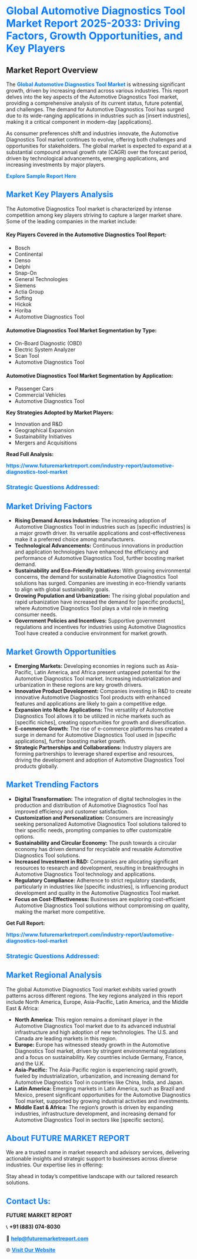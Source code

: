 <h1 style="color: #007BFF;">Global Automotive Diagnostics Tool Market Report 2025-2033: Driving Factors, Growth Opportunities, and Key Players</h1>

<section id="overview">
<h2>Market Report Overview</h2>
<p>The <a href="https://www.futuremarketreport.com/industry-report/automotive-diagnostics-tool-market" style="color: #007BFF; text-decoration: none;"><strong>Global Automotive Diagnostics Tool Market</strong></a> is witnessing significant growth, driven by increasing demand across various industries. This report delves into the key aspects of the Automotive Diagnostics Tool market, providing a comprehensive analysis of its current status, future potential, and challenges. The demand for Automotive Diagnostics Tool has surged due to its wide-ranging applications in industries such as [insert industries], making it a critical component in modern-day [applications].</p>
<p>As consumer preferences shift and industries innovate, the Automotive Diagnostics Tool market continues to evolve, offering both challenges and opportunities for stakeholders. The global market is expected to expand at a substantial compound annual growth rate (CAGR) over the forecast period, driven by technological advancements, emerging applications, and increasing investments by major players.</p>
</section>

<section id="overview">
<p><a href="https://www.futuremarketreport.com/request-sample/reportId=100305" style="color: #007BFF; text-decoration: none;"><strong>Explore Sample Report Here</strong></a></p>
</section>

<section id="key-players">
<h2 style="color: #007BFF;">Market Key Players Analysis</h2>
<p>The Automotive Diagnostics Tool market is characterized by intense competition among key players striving to capture a larger market share. Some of the leading companies in the market include:</p>
<h4>Key Players Covered in the Automotive Diagnostics Tool Report:</h4>
<ul><li>Bosch</li><li>Continental</li><li>Denso</li><li>Delphi</li><li>Snap-On</li><li>General Technologies</li><li>Siemens</li><li>Actia Group</li><li>Softing</li><li>Hickok</li><li>Horiba</li><li>Automotive Diagnostics Tool</li></ul>
<h4>Automotive Diagnostics Tool Market Segmentation by Type:</h4>
<ul><li>On-Board Diagnostic (OBD)</li><li>Electric System Analyzer</li><li>Scan Tool</li><li>Automotive Diagnostics Tool</li></ul>

<h4>Automotive Diagnostics Tool Market Segmentation by Application:</h4>
<ul><li>Passenger Cars</li><li>Commercial Vehicles</li><li>Automotive Diagnostics Tool</li></ul>
<p><strong>Key Strategies Adopted by Market Players:</strong></p>
<ul>
<li>Innovation and R&D</li>
<li>Geographical Expansion</li>
<li>Sustainability Initiatives</li>
<li>Mergers and Acquisitions</li>
</ul>
</section>

<section>
<p><strong>Read Full Analysis: </strong></p><a href="https://www.futuremarketreport.com/industry-report/automotive-diagnostics-tool-market" style="color: #007BFF; text-decoration: none;"><strong>https://www.futuremarketreport.com/industry-report/automotive-diagnostics-tool-market</strong></a>
<h3 style="color: #007BFF;">Strategic Questions Addressed:</h3>
</section>

<section id="driving-factors">
<h2 style="color: #007BFF;">Market Driving Factors</h2>
<ul>
<li><strong>Rising Demand Across Industries:</strong> The increasing adoption of Automotive Diagnostics Tool in industries such as [specific industries] is a major growth driver. Its versatile applications and cost-effectiveness make it a preferred choice among manufacturers.</li>
<li><strong>Technological Advancements:</strong> Continuous innovations in production and application technologies have enhanced the efficiency and performance of Automotive Diagnostics Tool, further boosting market demand.</li>
<li><strong>Sustainability and Eco-Friendly Initiatives:</strong> With growing environmental concerns, the demand for sustainable Automotive Diagnostics Tool solutions has surged. Companies are investing in eco-friendly variants to align with global sustainability goals.</li>
<li><strong>Growing Population and Urbanization:</strong> The rising global population and rapid urbanization have increased the demand for [specific products], where Automotive Diagnostics Tool plays a vital role in meeting consumer needs.</li>
<li><strong>Government Policies and Incentives:</strong> Supportive government regulations and incentives for industries using Automotive Diagnostics Tool have created a conducive environment for market growth.</li>
</ul>
</section>

<section id="growth-opportunities">
<h2 style="color: #007BFF;">Market Growth Opportunities</h2>
<ul>
<li><strong>Emerging Markets:</strong> Developing economies in regions such as Asia-Pacific, Latin America, and Africa present untapped potential for the Automotive Diagnostics Tool market. Increasing industrialization and urbanization in these regions are key growth drivers.</li>
<li><strong>Innovative Product Development:</strong> Companies investing in R&D to create innovative Automotive Diagnostics Tool products with enhanced features and applications are likely to gain a competitive edge.</li>
<li><strong>Expansion into Niche Applications:</strong> The versatility of Automotive Diagnostics Tool allows it to be utilized in niche markets such as [specific niches], creating opportunities for growth and diversification.</li>
<li><strong>E-commerce Growth:</strong> The rise of e-commerce platforms has created a surge in demand for Automotive Diagnostics Tool used in [specific applications], further boosting market growth.</li>
<li><strong>Strategic Partnerships and Collaborations:</strong> Industry players are forming partnerships to leverage shared expertise and resources, driving the development and adoption of Automotive Diagnostics Tool products globally.</li>
</ul>
</section>

<section id="trending-factors">
<h2 style="color: #007BFF;">Market Trending Factors</h2>
<ul>
<li><strong>Digital Transformation:</strong> The integration of digital technologies in the production and distribution of Automotive Diagnostics Tool has improved efficiency and customer satisfaction.</li>
<li><strong>Customization and Personalization:</strong> Consumers are increasingly seeking personalized Automotive Diagnostics Tool solutions tailored to their specific needs, prompting companies to offer customizable options.</li>
<li><strong>Sustainability and Circular Economy:</strong> The push towards a circular economy has driven demand for recyclable and reusable Automotive Diagnostics Tool solutions.</li>
<li><strong>Increased Investment in R&D:</strong> Companies are allocating significant resources to research and development, resulting in breakthroughs in Automotive Diagnostics Tool technology and applications.</li>
<li><strong>Regulatory Compliance:</strong> Adherence to strict regulatory standards, particularly in industries like [specific industries], is influencing product development and quality in the Automotive Diagnostics Tool market.</li>
<li><strong>Focus on Cost-Effectiveness:</strong> Businesses are exploring cost-efficient Automotive Diagnostics Tool solutions without compromising on quality, making the market more competitive.</li>
</ul>
</section>

<section>
<p><strong>Get Full Report: </strong></p><a href="https://www.futuremarketreport.com/industry-report/automotive-diagnostics-tool-market" style="color: #007BFF; text-decoration: none;"><strong>https://www.futuremarketreport.com/industry-report/automotive-diagnostics-tool-market</strong></a>
<h3 style="color: #007BFF;">Strategic Questions Addressed:</h3>
</section>


<section id="regional-analysis">
<h2 style="color: #007BFF;">Market Regional Analysis</h2>
<p>The global Automotive Diagnostics Tool market exhibits varied growth patterns across different regions. The key regions analyzed in this report include North America, Europe, Asia-Pacific, Latin America, and the Middle East & Africa:</p>
<ul>
<li><strong>North America:</strong> This region remains a dominant player in the Automotive Diagnostics Tool market due to its advanced industrial infrastructure and high adoption of new technologies. The U.S. and Canada are leading markets in this region.</li>
<li><strong>Europe:</strong> Europe has witnessed steady growth in the Automotive Diagnostics Tool market, driven by stringent environmental regulations and a focus on sustainability. Key countries include Germany, France, and the U.K.</li>
<li><strong>Asia-Pacific:</strong> The Asia-Pacific region is experiencing rapid growth, fueled by industrialization, urbanization, and increasing demand for Automotive Diagnostics Tool in countries like China, India, and Japan.</li>
<li><strong>Latin America:</strong> Emerging markets in Latin America, such as Brazil and Mexico, present significant opportunities for the Automotive Diagnostics Tool market, supported by growing industrial activities and investments.</li>
<li><strong>Middle East & Africa:</strong> The region’s growth is driven by expanding industries, infrastructure development, and increasing demand for Automotive Diagnostics Tool in sectors like [specific sectors].</li>
</ul>
</section>

<footer>
<h2 style="color: #007BFF;">About FUTURE MARKET REPORT</h2>
<p>We are a trusted name in market research and advisory services, delivering actionable insights and strategic support to businesses across diverse industries. Our expertise lies in offering:</p>

<p>Stay ahead in today’s competitive landscape with our tailored research solutions.</p>

<h2 style="color: #007BFF;">Contact Us:</h2>
<p><strong>FUTURE MARKET REPORT</strong></p>
<p>📞 <strong>+91 (883) 074-8030</strong></p>
<p>📧 <strong><a href="mailto:help@futuremarketreport.com" style="color: #007BFF;">help@futuremarketreport.com</a></strong></p>
<p>🌐 <strong><a href="https://www.futuremarketreport.com/" style="color: #007BFF;">Visit Our Website</a></strong></p>
</footer>